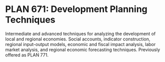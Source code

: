 # PLAN 671: Development Planning Techniques

Intermediate and advanced techniques for analyzing the development of local and regional economies. Social accounts, indicator construction, regional input-output models, economic and fiscal impact analysis, labor market analysis, and regional economic forecasting techniques. Previously offered as PLAN 771.